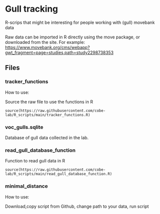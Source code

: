 # Gull tracking
R-scrips that might be interesting for people working with (gull) movebank data

Raw data can be imported in R directly using the move package, or downloaded from the site.
For example:
https://www.movebank.org/cms/webapp?gwt_fragment=page=studies,path=study2298738353 

## Files

### tracker_functions
How to use: 

Source the raw file to use the functions in R

```source(https://raw.githubusercontent.com/cobe-lab/R_scripts/main/tracker_functions.R)```

### voc_gulls.sqlite

Database of gull data collected in the lab. 

### read_gull_database_function

Function to read gull data in R 

```source(https://raw.githubusercontent.com/cobe-lab/R_scripts/main/read_gull_database_function.R)```

### minimal_distance
How to use:

Download,copy script from Github, change path to your data, run script
